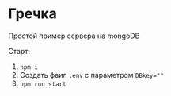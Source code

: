 # Гречка
Простой пример сервера на mongoDB

Старт:
1. `npm i`
1. Создать фаил `.env` с параметром `DBkey=""`
1. `npm run start`
